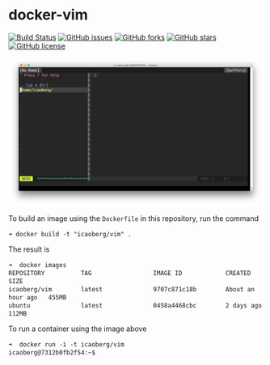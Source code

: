 # docker-vim

[![Build Status](https://travis-ci.org/icaoberg/docker-vim.svg?branch=master)](https://travis-ci.org/icaoberg/docker-vim)
[![GitHub issues](https://img.shields.io/github/issues/icaoberg/docker-vim.svg)](https://github.com/icaoberg/docker-vim/issues)
[![GitHub forks](https://img.shields.io/github/forks/icaoberg/docker-vim.svg)](https://github.com/icaoberg/docker-vim/network)
[![GitHub stars](https://img.shields.io/github/stars/icaoberg/docker-vim.svg)](https://github.com/icaoberg/docker-vim/stargazers)
[![GitHub license](https://img.shields.io/badge/license-GPLv3-blue.svg)](https://www.gnu.org/licenses/quick-guide-gplv3.en.html)

![vim as IDE](./images/screenshot.png)

To build an image using the `Dockerfile` in this repository, run the command

```
➜ docker build -t "icaoberg/vim" .
```

The result is

```
➜  docker images
REPOSITORY          TAG                 IMAGE ID            CREATED             SIZE
icaoberg/vim        latest              9707c871c18b        About an hour ago   455MB
ubuntu              latest              0458a4468cbc        2 days ago          112MB
```

To run a container using the image above

```
➜  docker run -i -t icaoberg/vim
icaoberg@7312b0fb2f54:~$
```
